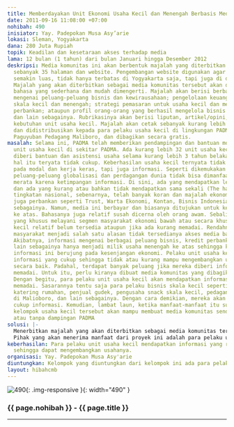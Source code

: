 ```yaml
---
title: Memberdayakan Unit Ekonomi Usaha Kecil dan Menengah Berbasis Media Komunitas
date: 2011-09-16 11:08:00 +07:00
nohibah: 490
inisiator: Yay. Padepokan Musa Asy’arie
lokasi: Sleman, Yogyakarta
dana: 280 Juta Rupiah
topik: Keadilan dan kesetaraan akses terhadap media
lama: 12 bulan (1 tahun) dari bulan Januari hingga Desember 2012
deskripsi: Media komunitas ini akan berbentuk majalah yang diterbitkan sebulan sekali
  sebanyak 35 halaman dan website. Pengembangan website digunakan agar coverage media
  semakin luas, tidak hanya terbatas di Yogyakarta saja, tapi juga di daerah lain.
  Majalah yang akan diterbitkan sebagai media komunitas tersebut akan dikemas dengan
  bahasa yang sederhana dan mudah dimengerti. Majalah akan berisi berbagai informasi
  mengenai peluang-peluang bisnis dan kewirausahaan; pengelolaan keuangan untuk bisnis
  skala kecil dan menengah; strategi pemasaran untuk usaha kecil dan menengah; kredit
  perbankan; ataupun profil orang-orang yang berhasil mengelola bisnis kecil dan menengah;
  dan lain sebagainya. Rubrikasinya akan berisi liputan, artikel/opini, profil, sesuai
  kebutuhan unit usaha kecil. Majalah akan cetak sebanyak kurang lebih 1500 eksemplar,
  dan didistribusikan kepada para pelaku usaha kecil di lingkungan PADMA dan anggota
  Paguyuban Pedagang Maliboro, dan dibagikan secara gratis.
masalah: Selama ini, PADMA telah memberikan pendampingan dan bantuan modal kepada
  unit usaha kecil di sekitar PADMA. Ada kurang lebih 32 unit usaha kecil yang sudah
  diberi bantuan dan asistensi usaha selama kurang lebih 3 tahun belakangan. Namun,
  hal itu teryata tidak cukup. Keberhasilan usaha kecil ternyata tidak hanya bergantung
  pada modal dan kerja keras, tapi juga informasi. Seperti dikemukakan Joseph Stiglitz,
  peluang-peluang globalisasi dan perdagangan dunia tidak bisa dimanfaatkan secara
  merata karena ketimpangan informasi. Di sini, ada yang mendapatkan lebih (the have)
  dan ada yang kurang atau bahkan tidak mendapatkan sama sekali (The have not). Di
  tingkatan nasional, sebenarnya, telah banyak koran dan majalah ekonomi-bisnis dan
  juga perbankan seperti Trust, Warta Ekonomi, Kontan, Bisnis Indonesia, dan lain
  sebagainya. Namun, media ini berbayar dan biasanya ditujukan untuk kelas menengah
  ke atas. Bahasanya juga relatif susah dicerna oleh orang awam. Sebaliknya, media
  yang khusus melayani segmen masyarakat ekonomi bawah atau secara khusus unit usaha
  kecil relatif belum tersedia ataupun jika ada kurang memadai. Rendahnya daya beli
  masyarakat menjadi salah satu alasan tidak tersedianya akses media bagi mereka.
  Akibatnya, informasi mengenai berbagai peluang bisnis, kredit perbankan, pasar dan
  lain sebagainya hanya menjadi milik usaha menengah ke atas sehingga kesenjangan
  informasi ini berujung pada kesenjangan ekonomi. Pelaku unit usaha kecil tidak mendapatkan
  informasi yang cukup sehingga tidak atau kurang mampu mengembangkan usaha mereka
  secara baik. Padahal, terdapat banyak peluang jika mereka diberi informasi yang
  memadai. Untuk itu, perlu kiranya dibuat media komunitas yang dibagikan secara gratis.
  Dengan begitu, para pelaku unit usaha kecil akan mendapatkan informasi yang relatif
  memadai. Sasarannya tentu saja para pelaku bisnis skala kecil seperti pengusaha
  katering rumahan, penjual gudek, pengusaha snack skala kecil, pedagang manik-manik
  di Malioboro, dan lain sebagainya. Dengan cara demikian, mereka akan mendapatkan
  cukup informasi. Kemudian, lambat laun, ketika manfaat-manfaat itu sudah didapatkan
  kelompok usaha kecil tersebut akan mampu membuat media komunitas sendiri di bawah
  atau tanpa dampingan PADMA
solusi: |-
  Menerbitkan majalah yang akan diterbitkan sebagai media komunitas tersebut akan dikemas dengan bahasa yang sederhana dan mudah dimengerti. Majalah akan berisi berbagai informasi mengenai peluang-peluang bisnis dan kewirausahaan; pengelolaan keuangan untuk bisnis skala kecil dan menengah; strategi pemasaran untuk usaha kecil dan menengah; kredit perbankan; ataupun profil orang-orang yang berhasil mengelola bisnis kecil dan menengah; dan lain sebagainya.
  Pihak yang akan menerima manfaat dari proyek ini adalah para pelaku usaha kecil dan menengah di Yogyakarta, terutama pelaku usaha kecil di sekitar Padepokan Musa Asy’arie dan kelompok usaha kecil yang tergabung dalam Paguyuban Pedagang Malioboro Yogyakarta yang jumlahnya tidak kurang dari 1000 orang/keluarga. Secara luas, kelompok usaha kecil di seluruh Indonesia, terutama yang mengakses informasi dari laman web.
keberhasilan: Para pelaku unit usaha kecil mendapatkan informasi yang relatif memadai.
  sehingga dapat mengembangkan usahanya.
organisasi: Yay. Padepokan Musa Asy'arie
diuntungkan: Kelompok yang diuntungkan dari kelompok ini ada para pelaku usaha kecil dan menengah di Yogyakarta, terutama pelaku usaha kecil di sekitar Padepokan Musa Asy’arie dan kelompok usaha kecil yang tergabung dalam Paguyuban Pedagang Malioboro Yogyakarta yang jumlahnya tidak kurang dari 1000 orang/keluarga. Secara luas, kelompok usaha kecil di seluruh Indonesia, terutama yang mengakses informasi dari laman web.
layout: hibahcmb
---
```


![490](/static/img/hibahcmb/490.png){: .img-responsive }{: width="490" }

### {{ page.nohibah }} - {{ page.title }}

---
